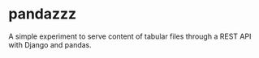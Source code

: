 # pandazzz
A simple experiment to serve content of tabular files through a REST API with Django and pandas.
